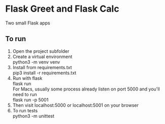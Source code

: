 # Flask Greet and Flask Calc

Two small Flask apps

## To run

1. Open the project subfolder  
2. Create a virtual environment  
    python3 -m venv venv  
3. Install from requirements.txt  
    pip3 install -r requirements.txt  
4. Run with flask  
    flask run  
For Macs, usually some process already listen on port 5000 and you'll need to run  
    flask run -p 5001  
5. Then visit localhost:5000 or localhost:5001 on your browser  
6. To run tests  
    python3 -m unittest  
